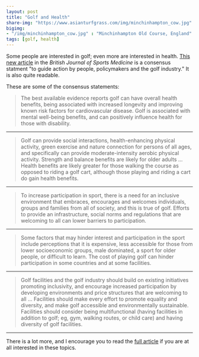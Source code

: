 ```yaml
---
layout: post
title: "Golf and Health"
share-img: "https://www.asianturfgrass.com/img/minchinhampton_cow.jpg"
bigimg:
- "/img/minchinhampton_cow.jpg" : "Minchinhampton Old Course, England"
tags: [golf, health]
---
```


Some people are interested in golf; even more are interested in health. [This new article](https://dx.doi.org/10.1136/bjsports-2018-099509) in the *British Journal of Sports Medicine* is a consensus statment "to guide action by people, policymakers and the golf industry." It is also quite readable. 

These are some of the consensus statements:

> The best available evidence reports golf can have overall health benefits, being associated with increased longevity and improving known risk factors for cardiovascular disease. Golf is associated with mental well-being benefits, and can positively influence health for those with disability.

---

> Golf can provide social interactions, health-enhancing physical activity, green exercise and nature connection for persons of all ages, and specifically can provide moderate-intensity aerobic physical activity. Strength and balance benefits are likely for older adults ... Health benefits are likely greater for those walking the course as opposed to riding a golf cart, although those playing and riding a cart do gain health benefits.

---

> To increase participation in sport, there is a need for an inclusive environment that embraces, encourages and welcomes individuals, groups and families from all of society, and this is true of golf. Efforts to provide an infrastructure, social norms and regulations that are welcoming to all can lower barriers to participation. 

---

> Some factors that may hinder interest and participation in the sport include perceptions that it is expensive, less accessible for those from lower socioeconomic groups, male dominated, a sport for older people, or difficult to learn. The cost of playing golf can hinder participation in some countries and at some facilities.

---

> Golf facilities and the golf industry should build on existing initiatives promoting inclusivity, and encourage increased participation by developing environments and price structures that are welcoming to all ... Facilities should make every effort to promote equality and diversity, and make golf accessible and environmentally sustainable. Facilities should consider being multifunctional (having facilities in addition to golf; eg, gym, walking routes, or child care) and having diversity of golf facilities. 

---

There is a lot more, and I encourage you to read the [full article](https://dx.doi.org/10.1136/bjsports-2018-099509) if you are at all interested in these topics.
